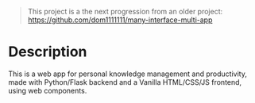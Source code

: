 
> This project is a the next progression from an older project: https://github.com/dom1111111/many-interface-multi-app

# Description

This is a web app for personal knowledge management and productivity, made with Python/Flask backend and a Vanilla HTML/CSS/JS frontend, using web components.
